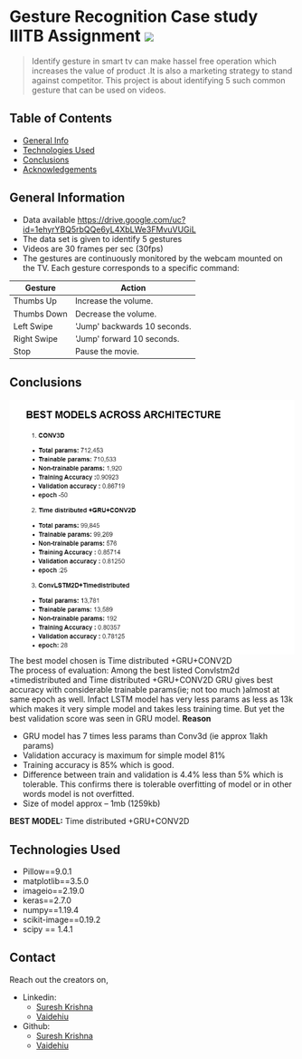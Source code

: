 # Gesture Recognition Case study IIITB Assignment ![](https://img.shields.io/badge/Vaidehi-SureshKrishna-brightgreen.svg?colorB=ff0000)
>Identify gesture in smart tv can make hassel free operation which increases the value of product .It is also a marketing strategy to stand against competitor.
>This project is about identifying 5 such common gesture that can be used on videos.
## Table of Contents
* [General Info](#general-information)
* [Technologies Used](#technologies-used)
* [Conclusions](#conclusions)
* [Acknowledgements](#acknowledgements)

## General Information
- Data available https://drive.google.com/uc?id=1ehyrYBQ5rbQQe6yL4XbLWe3FMvuVUGiL
- The data set is given to identify 5 gestures 
- Videos are 30 frames per sec (30fps)
- The gestures are continuously monitored by the webcam mounted on the TV. Each gesture corresponds to a specific command:
 
| Gesture | Action |
| --- | --- | 
| Thumbs Up | Increase the volume. |
| Thumbs Down | Decrease the volume. |
| Left Swipe | 'Jump' backwards 10 seconds. |
| Right Swipe | 'Jump' forward 10 seconds. |
| Stop | Pause the movie. |

## Conclusions
![Metrics](https://github.com/vaidehiu/Gesture-recognition/blob/main/BestModel.png)
<br>
The best model chosen is Time distributed +GRU+CONV2D
<br>
The process of evaluation: Among the best listed Convlstm2d +timedistributed and Time distributed +GRU+CONV2D GRU gives best accuracy with considerable trainable params(ie; not too much )almost at same epoch as well. Infact LSTM model has very less params as less as 13k which makes it very simple model and takes less training time. But yet the best validation score was seen in GRU model.
**Reason**
- GRU model has 7 times less params than Conv3d (ie approx 1lakh params)
- Validation accuracy is maximum for simple model 81%
- Training accuracy is 85% which is good.
- Difference between train and validation is 4.4% less than 5% which is tolerable. This confirms there is tolerable overfitting of model or in other words model is not overfitted.
- Size of model approx – 1mb (1259kb)

**BEST MODEL:**  Time distributed +GRU+CONV2D




## Technologies Used
- Pillow==9.0.1
- matplotlib==3.5.0
- imageio==2.19.0
- keras==2.7.0
- numpy==1.19.4
- scikit-image==0.19.2
- scipy == 1.4.1



## Contact
Reach out the creators on,
- Linkedin:
    - [Suresh Krishna](https://www.linkedin.com/in/sureshkrishh/)
    - [Vaidehiu](https://www.linkedin.com/in/vaidehiu/)
- Github:
    - [Suresh Krishna](https://github.com/Sureshkrishh)
    - [Vaidehiu](https://github.com/vaidehiu)    
